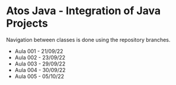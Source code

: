 # Atos Java - Integration of Java Projects
Navigation between classes is done using the repository branches.
<ul>
<li>Aula 001 - 21/09/22</li>
<li>Aula 002 - 23/09/22</li>
<li>Aula 003 - 29/09/22</li>
<li>Aula 004 - 30/09/22</li>
<li>Aula 005 - 05/10/22</li>
</ul>
